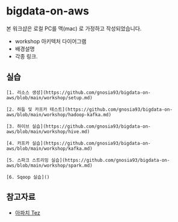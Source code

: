 # bigdata-on-aws #

본 워크샵은 로컬 PC를 맥(mac) 로 가정하고 작성되었습니다. 


* workshop 아키텍처 다이어그램
* 배경설명
* 각종 링크.


## 실습 ###

    [1. 리소스 생성](https://github.com/gnosia93/bigdata-on-aws/blob/main/workshop/setup.md)

    [2. 하둡 및 카프카 테스트](https://github.com/gnosia93/bigdata-on-aws/blob/main/workshop/hadoop-kafka.md)

    [3. 하이브 실습](https://github.com/gnosia93/bigdata-on-aws/blob/main/workshop/hive.md)

    [4. 카프카 실습](https://github.com/gnosia93/bigdata-on-aws/blob/main/workshop/kafka.md)

    [5. 스파크 스트리밍 실습](https://github.com/gnosia93/bigdata-on-aws/blob/main/workshop/spark.md) 

    [6. Sqoop 실습]()




## 참고자료 ##

* [아파치 Tez](https://kr.cloudera.com/products/open-source/apache-hadoop/apache-tez.html)
